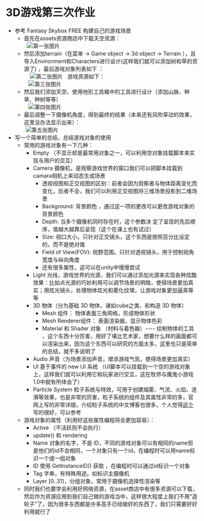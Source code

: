 # 3D游戏第三次作业
- 参考 Fantasy Skybox FREE 构建自己的游戏场景  
   -  首先在assets资源商店中下载天空资源：  
   ![第一张图片](https://img-blog.csdn.net/20180410231905617?watermark/2/text/aHR0cHM6Ly9ibG9nLmNzZG4ubmV0L291c3VpeGlu/font/5a6L5L2T/fontsize/400/fill/I0JBQkFCMA==/dissolve/70)
   -  然后添加terrain（在菜单 → Game object → 3d object → Terrain ），且导入Environment和Characters进行设计(这样我们就可以添加树和草的资源了) ，最后游戏对象列表如下 ：  
     ![第二张图片](https://img-blog.csdn.net/20180410232418649?watermark/2/text/aHR0cHM6Ly9ibG9nLmNzZG4ubmV0L291c3VpeGlu/font/5a6L5L2T/fontsize/400/fill/I0JBQkFCMA==/dissolve/70)  
     游戏资源如下：  
    ![第三张图片](https://img-blog.csdn.net/20180410232531491?watermark/2/text/aHR0cHM6Ly9ibG9nLmNzZG4ubmV0L291c3VpeGlu/font/5a6L5L2T/fontsize/400/fill/I0JBQkFCMA==/dissolve/70)  
    - 然后我们添加天空、使用地形工具箱中的工具进行设计（添加山脉、种草、种树等等）  
    ![第四张图片](https://img-blog.csdn.net/20180410232852638?watermark/2/text/aHR0cHM6Ly9ibG9nLmNzZG4ubmV0L291c3VpeGlu/font/5a6L5L2T/fontsize/400/fill/I0JBQkFCMA==/dissolve/70)  
    - 最后调整一下摄像机角度，得到最终的结果（本来还有风吹草动的效果，这里没办法显示出来）：  
	  ![第五张图片](https://img-blog.csdn.net/20180410233406281?watermark/2/text/aHR0cHM6Ly9ibG9nLmNzZG4ubmV0L291c3VpeGlu/font/5a6L5L2T/fontsize/400/fill/I0JBQkFCMA==/dissolve/70)
- 写一个简单的总结，总结游戏对象的使用
     - 常用的游戏对象有一下几种：
       - Empty （不显示却是最常用对象之一，可以利用空对象挂载脚本来实现与用户的交互） 
       - Camera 摄像机，是观察游戏世界的窗口我们可以把脚本挂载到camara相机上来动态生成场景
         - 透视视图和正交视图的区别：前者会因为观察者与物体距离变化而变化，后者不会，我们可以利用正交视图将三维场景投影到二维场景  
         - Background: 背景颜色 ，通过这一项的更改可以更改游戏对象的背景颜色  
         - Depth: 当多个摄像机同时存在时，这个参数决 定了呈现的先后顺序，值越大越靠后呈现（这个在课上也有试过）  
         - Size: 视口大小。只针对正交镜头，这个东西是按照百分比设定的，而不是绝对值  
         - Field of View(FOV): 视野范围。只针对透视镜头，用于控制视角宽度与纵向角度  
         - 还有很多属性，这可以在unity中慢慢尝试
       - Light 光线，游戏世界的光源，我们可以通过添加光源来实现各种炫酷效果：比如点光源的巧妙利用可以调节场景的明暗，使得场景更加真实；用炫光镜头，处理物体炫光和雾化纹理，让游戏对象更加逼真等等   
       - 3D 物体（分为基础 3D 物体，诸如cube之类、和构造 3D 物体） 
         - Mesh 组件： 物体表面三角网格，形成物体形状  
         - Mesh Renderer组件： 表面渲染器，显示物体色彩  
         - Material 和 Shader 对象 （材料与着色器）---- 绘制物体的工具 ，这个东西十分厉害，用好了堪比艺术家，想要什么样的画面都可以渲染出来，因为这个东西可以研究的方面太多，这里也只是简单的总结，就不多说明了
       - Audio 声音（为场景添加声音，增添游戏气氛，使得场景更加真实）  
       - UI 基于事件的 new UI 系统 （UI脚本可以挂载到一个空的游戏对象上，这样我们就可以利用它和玩家进行交互，这在牧师与魔鬼小游戏1.0中就有所体会了）
       - Particle System 粒子系统与特效，可用于创建烟雾、气流、火焰、涟漪等效果，也是非常的厉害，粒子系统的组件及其属性非常的多，官网上写的非常详细，介绍粒子系统的中文博客也很多，个人觉得[这个](http://www.cnblogs.com/qinghuaideren/p/3597666.html)写的很好，可以参考
   - 游戏对象的属性（利用好这些属性编程将会更加容易）：  
       - Active （不活跃则不会执行）  
       - update() 和 rendering  
       - Name 对象的名字，不是 ID，不同的游戏对象可以有相同的name但是他们的id不会相同，一个对象只有一个id，在编程时可以用name标识一个或一组对象  
       - ID 使用 GetInstanceID() 获取 ，在编程时可以通过id标识一个对象 
       - Tag 字串，有特殊用途。如标识主摄像机  
       - Layer [0..31]，分组对象，常用于摄像机选择性渲染等  
   - 同时我们也要学会利用好网络资源，在asset商店中有很多资源可以下载，然后作为资源应用到我们自己做的游戏当中，这样很大程度上我们不用“造轮子”了，因为很多东西都是许多高手已经做好的东西了，我们只需要好好利用就行了
     
  
